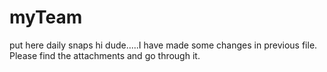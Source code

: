 # myTeam
put here daily snaps
hi dude.....I have made some changes in previous file.
Please find the attachments and go through it.
